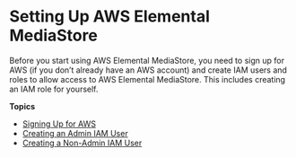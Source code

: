# Setting Up AWS Elemental MediaStore<a name="setting-up"></a>

Before you start using AWS Elemental MediaStore, you need to sign up for AWS \(if you don’t already have an AWS account\) and create IAM users and roles to allow access to AWS Elemental MediaStore\. This includes creating an IAM role for yourself\.

**Topics**
+ [Signing Up for AWS](aws-sign-up.md)
+ [Creating an Admin IAM User](IAM-user-create.md)
+ [Creating a Non\-Admin IAM User](setting-up-IAM-users-create-nonadmin.md)
